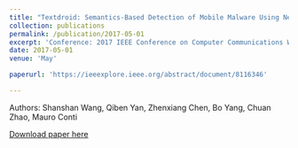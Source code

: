 ```yaml
---
title: "Textdroid: Semantics-Based Detection of Mobile Malware Using Network Flows"
collection: publications
permalink: /publication/2017-05-01
excerpt: 'Conference: 2017 IEEE Conference on Computer Communications Workshops (INFOCOM WKSHPS)'
date: 2017-05-01
venue: 'May'

paperurl: 'https://ieeexplore.ieee.org/abstract/document/8116346'

---
```

Authors: Shanshan Wang, Qiben Yan, Zhenxiang Chen, Bo Yang, Chuan Zhao, Mauro Conti

[Download paper here](https://ieeexplore.ieee.org/abstract/document/8116346)
